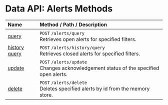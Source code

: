 # Data API: Alerts Methods

| **Name** | **Method** / **Path** / **Description** |
|:---|:---|
| [query](./query.md) | `POST` `/alerts/query` <br>Retrieves open alerts for specified filters. |
| [history query](./history-query.md) | `POST` `/alerts/history/query` <br>Retrieves closed alerts for specified filters. |
| [update](./update.md) | `POST` `/alerts/update` <br>Changes acknowledgement status of the specified open alerts. |
| [delete](./delete.md) | `POST` `/alerts/delete` <br>Deletes specified alerts by id from the memory store. |